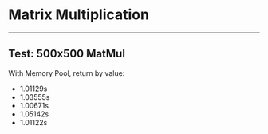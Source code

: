 

# Matrix Multiplication

--- 
## Test: 500x500 MatMul
With Memory Pool, return by value:

- 1.01129s
- 1.03555s
- 1.00671s
- 1.05142s
- 1.01122s